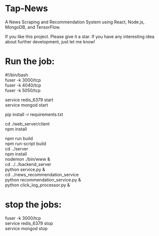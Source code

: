 # Tap-News
A News Scraping and Recommendation System using React, Node.js, MongoDB, and TensorFlow.

If you like this project. Please give it a star. If you have any interesting idea about further development, just let me know!

# Run the job: 
#!/bin/bash <br/>
fuser -k 3000/tcp <br/>
fuser -k 4040/tcp <br/>
fuser -k 5050/tcp <br/>

service redis_6379 start <br/>
service mongod start <br/>

pip install -r requirements.txt <br/>

cd ./web_server/client <br/>
npm install <br/>

npm run build <br/>
npm run-script build <br/>
cd ../server <br/>
npm install <br/>
nodemon ./bin/www &  <br/>
cd ../../backend_server <br/>
python service.py & <br/>
cd ../news_recommendation_service <br/>
python recommendation_service.py & <br/>
python click_log_processor.py & <br/>

# stop the jobs: 
fuser -k 3000/tcp <br/>
service redis_6379 stop <br/>
service mongod stop <br/>
